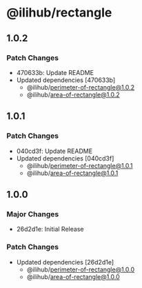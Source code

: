 # @ilihub/rectangle

## 1.0.2

### Patch Changes

- 470633b: Update README
- Updated dependencies [470633b]
  - @ilihub/perimeter-of-rectangle@1.0.2
  - @ilihub/area-of-rectangle@1.0.2

## 1.0.1

### Patch Changes

- 040cd3f: Update README
- Updated dependencies [040cd3f]
  - @ilihub/perimeter-of-rectangle@1.0.1
  - @ilihub/area-of-rectangle@1.0.1

## 1.0.0

### Major Changes

- 26d2d1e: Initial Release

### Patch Changes

- Updated dependencies [26d2d1e]
  - @ilihub/perimeter-of-rectangle@1.0.0
  - @ilihub/area-of-rectangle@1.0.0
